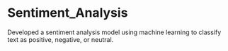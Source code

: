 # Sentiment_Analysis
Developed a sentiment analysis model using machine learning to classify text as positive, negative, or neutral.
